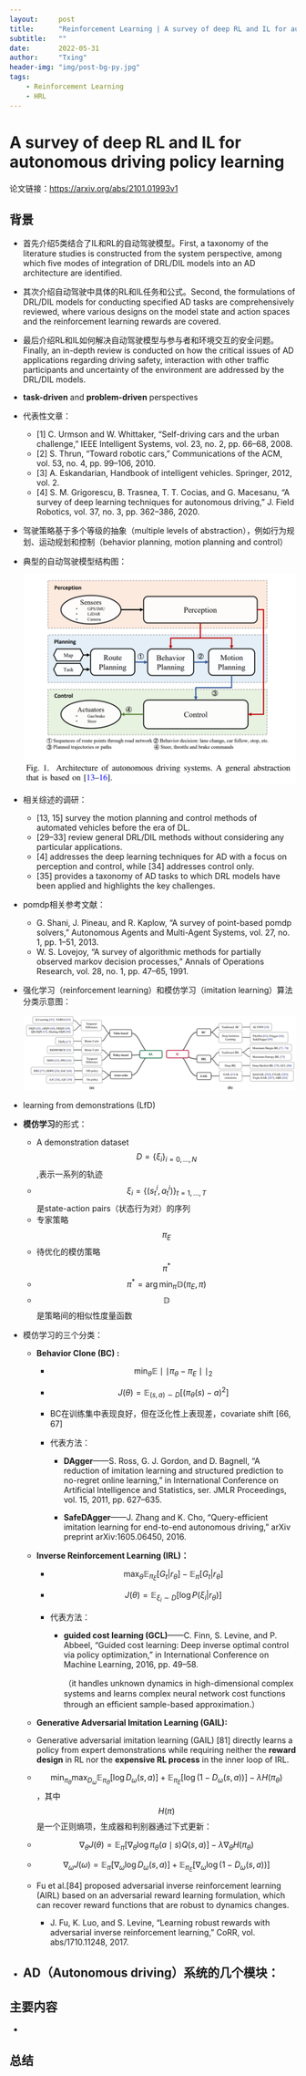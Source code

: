 ```yaml
---
layout:     post
title:      "Reinforcement Learning | A survey of deep RL and IL for autonomous driving policy learning"
subtitle:   ""
date:       2022-05-31
author:     "Txing"
header-img: "img/post-bg-py.jpg"
tags:
    - Reinforcement Learning
    - HRL
---
```


# A survey of deep RL and IL for autonomous driving policy learning

论文链接：https://arxiv.org/abs/2101.01993v1

## 背景

- 首先介绍5类结合了IL和RL的自动驾驶模型。First, a taxonomy of the literature studies is constructed from the system perspective, among which five modes of integration of DRL/DIL models into an AD architecture are identified. 

- 其次介绍自动驾驶中具体的RL和IL任务和公式。Second, the formulations of DRL/DIL models for conducting specified AD tasks are comprehensively reviewed, where various designs on the model state and action spaces and the reinforcement learning rewards are covered. 

- 最后介绍RL和IL如何解决自动驾驶模型与参与者和环境交互的安全问题。Finally, an in-depth review is conducted on how the critical issues of AD applications regarding driving safety, interaction with other traffic participants and uncertainty of the environment are addressed by the DRL/DIL models. 

- **task-driven** and **problem-driven** perspectives

- 代表性文章：
  - [1] C. Urmson and W. Whittaker, “Self-driving cars and the urban challenge,” IEEE Intelligent Systems, vol. 23, no. 2, pp. 66–68, 2008.
  - [2] S. Thrun, “Toward robotic cars,” Communications of the ACM, vol. 53, no. 4, pp. 99–106, 2010.
  - [3] A. Eskandarian, Handbook of intelligent vehicles. Springer, 2012, vol. 2.
  - [4] S. M. Grigorescu, B. Trasnea, T. T. Cocias, and G. Macesanu, “A survey of deep learning techniques for autonomous driving,” J. Field Robotics, vol. 37, no. 3, pp. 362–386, 2020.

- 驾驶策略基于多个等级的抽象（multiple levels of abstraction），例如行为规划、运动规划和控制（behavior planning, motion planning and control）

- 典型的自动驾驶模型结构图：

  ![](https://raw.githubusercontent.com/txing-casia/txing-casia.github.io/master/img/20220602-1.png)

- 相关综述的调研：
  - [13, 15] survey the motion planning and control methods of automated vehicles before the era of DL.
  - [29–33] review general DRL/DIL methods without considering any particular applications. 
  - [4] addresses the deep learning techniques for AD with a focus on perception
    and control, while [34] addresses control only. 
  - [35] provides a taxonomy of AD tasks to which DRL models have been applied and highlights the key challenges.

- pomdp相关参考文献：
  - G. Shani, J. Pineau, and R. Kaplow, “A survey of point-based pomdp solvers,” Autonomous Agents and Multi-Agent Systems, vol. 27, no. 1, pp. 1–51, 2013. 
  - W. S. Lovejoy, “A survey of algorithmic methods for partially observed markov decision processes,” Annals of Operations Research, vol. 28, no. 1, pp. 47–65, 1991.

- 强化学习（reinforcement learning）和模仿学习（imitation learning）算法分类示意图：

  ![](https://raw.githubusercontent.com/txing-casia/txing-casia.github.io/master/img/20220620-1.png)

- learning from demonstrations (LfD)

- **模仿学习**的形式：
  - A demonstration dataset $$D=\{\xi_i \}_{i=0,...,N}$$,表示一系列的轨迹
  - $$\xi_i=\{(s^i_t,a^i_t)\}_{t=1,...,T}$$是state-action pairs（状态行为对）的序列
  - 专家策略$$\pi_E$$
  - 待优化的模仿策略$$\pi^*$$
  - $$\pi^*=\arg\min_{\pi} \mathbb{D}(\pi_E,\pi)$$
  - $$\mathbb{D}$$是策略间的相似性度量函数

- 模仿学习的三个分类：
  - **Behavior Clone (BC) :**
    
    - $$\min_{\theta} \mathbb{E}\mid\mid\pi_{\theta}-\pi_E\mid\mid_2$$
    
    - $$J(\theta)=\mathbb{E}_{(s,a)\sim D}[(\pi_{\theta}(s)-a)^2]$$
    
    - BC在训练集中表现良好，但在泛化性上表现差，covariate shift [66, 67]
    
    - 代表方法：
    
      - **DAgger**——S. Ross, G. J. Gordon, and D. Bagnell, “A reduction of imitation learning and structured prediction to no-regret online learning,” in International Conference on Artificial Intelligence and Statistics, ser. JMLR Proceedings, vol. 15, 2011, pp. 627–635.
    
      - **SafeDAgger**——J. Zhang and K. Cho, “Query-efficient imitation learning for end-to-end autonomous driving,” arXiv preprint arXiv:1605.06450, 2016.
    
  - **Inverse Reinforcement Learning (IRL)：**
  
    - $$\max_{\theta} \mathbb{E}_{\pi_E}[G_t|r_{\theta}]-\mathbb{E}_{\pi}[G_t|r_{\theta}]$$
  
    - $$J(\theta)=\mathbb{E}_{\xi_i \sim D}[\log P(\xi_i|r_{\theta})]$$
  
    - 代表方法：
  
      - **guided cost learning (GCL)**——C. Finn, S. Levine, and P. Abbeel, “Guided cost learning: Deep inverse optimal control via policy optimization,” in International Conference on Machine Learning, 2016, pp. 49–58.
  
        （it handles unknown dynamics in high-dimensional complex systems and learns complex neural network cost functions through an efficient sample-based approximation.）
  
  -  **Generative Adversarial Imitation Learning (GAIL):**
  
    - Generative adversarial imitation learning (GAIL) [81] directly learns a policy from expert demonstrations while requiring neither the **reward design** in RL nor the **expensive RL process** in the inner loop of IRL.
    - $$\min_{\pi_{\theta}}\max_{D_{\omega}} \mathbb{E}_{\pi_{\theta}}[\log D_{\omega}(s,a)]+\mathbb{E}_{\pi_E}[\log(1-D_{\omega}(s,a))]-\lambda H(\pi_{\theta})$$，其中$$H(\pi)$$是一个正则熵项，生成器和判别器通过下式更新：
    - $$\nabla_{\theta}J(\theta)=\mathbb{E}_{\pi}[\nabla_{\theta} \log \pi_{\theta}(a\mid s)Q(s,a)]-\lambda\nabla_{\theta}H(\pi_{\theta})$$
    - $$\nabla_{\omega}J(\omega)=\mathbb{E}_{\pi}[\nabla_{\omega} \log D_{\omega}(s,a)]+\mathbb{E}_{\pi_E}[\nabla_{\omega} \log(1-D_{\omega}(s,a))]$$
    - Fu et al.[84] proposed adversarial inverse reinforcement learning (AIRL) based on an adversarial reward learning formulation, which can recover reward functions that are robust to dynamics changes. 
      - J. Fu, K. Luo, and S. Levine, “Learning robust rewards with adversarial inverse reinforcement learning,” CoRR, vol. abs/1710.11248, 2017.

- AD（Autonomous driving）系统的几个模块：
  - 









## 主要内容

- 





## 总结

